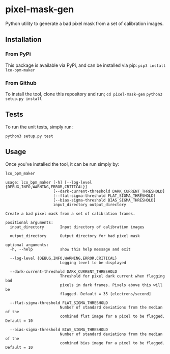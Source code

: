 # pixel-mask-gen
Python utility to generate a bad pixel mask from a set of calibration images.

## Installation
### From PyPi
This package is available via PyPi, and can be installed via pip:
`pip3 install lco-bpm-maker`

### From Github
To install the tool, clone this repository and run;
`cd pixel-mask-gen`
`python3 setup.py install`

## Tests
To run the unit tests, simply run:

`python3 setup.py test`

## Usage
Once you've installed the tool, it can be run simply by:

`lco_bpm_maker`

```
usage: lco_bpm_maker [-h] [--log-level {DEBUG,INFO,WARNING,ERROR,CRITICAL}]
                     [--dark-current-threshold DARK_CURRENT_THRESHOLD]
                     [--flat-sigma-threshold FLAT_SIGMA_THRESHOLD]
                     [--bias-sigma-threshold BIAS_SIGMA_THRESHOLD]
                     input_directory output_directory

Create a bad pixel mask from a set of calibration frames.

positional arguments:
  input_directory       Input directory of calibration images

  output_directory      Output directory for bad pixel mask

optional arguments:
  -h, --help            show this help message and exit

  --log-level {DEBUG,INFO,WARNING,ERROR,CRITICAL}
                        Logging level to be displayed

  --dark-current-threshold DARK_CURRENT_THRESHOLD
                        Threshold for pixel dark current when flagging bad
                        pixels in dark frames. Pixels above this will be
                        flagged. Default = 35 [electrons/second]

  --flat-sigma-threshold FLAT_SIGMA_THRESHOLD
                        Number of standard deviations from the median of the
                        combined flat image for a pixel to be flagged. Default = 10

  --bias-sigma-threshold BIAS_SIGMA_THRESHOLD
                        Number of standard deviations from the median of the
                        combined bias image for a pixel to be flagged. Default = 10
```
